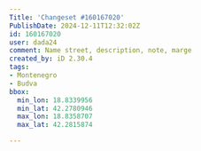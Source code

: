 ```yaml
---
Title: 'Changeset #160167020'
PublishDate: 2024-12-11T12:32:02Z
id: 160167020
user: dada24
comment: Name street, description, note, marge
created_by: iD 2.30.4
tags:
- Montenegro
- Budva
bbox:
  min_lon: 18.8339956
  min_lat: 42.2780946
  max_lon: 18.8358707
  max_lat: 42.2815874

---
```

